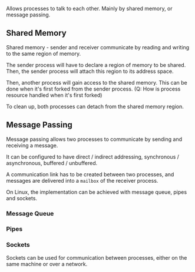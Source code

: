 Allows processes to talk to each other. Mainly by shared memory, or message passing.

## Shared Memory
Shared memory - sender and receiver communicate by reading and writing to the same region of memory.

The sender process will have to declare a region of memory to be shared. Then, the sender process will attach this region to its address space.

Then, another process will gain access to the shared memory. This can be done when it's first forked from the sender process. (Q: How is process resource handled when it's first forked)

To clean up, both processes can detach from the shared memory region.

## Message Passing
Message passing allows two processes to communicate by sending and receiving a message.

It can be configured to have direct / indirect addressing, synchronous / asynchronous, buffered / unbuffered.

A communication link has to be created between two processes, and messages are delivered into a `mailbox` of the receiver process.

On Linux, the implementation can be achieved with message queue, pipes and sockets.

### Message Queue


### Pipes

### Sockets
Sockets can be used for communication between processes, either on the same machine or over a network. 

